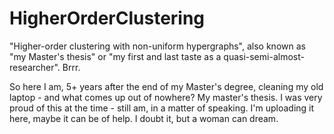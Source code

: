 # HigherOrderClustering
"Higher-order clustering with non-uniform hypergraphs", also known as "my Master's thesis" or "my first and last taste as a quasi-semi-almost-researcher". Brrr. 

So here I am, 5+ years after the end of my Master's degree, cleaning my old laptop - and what comes up out of nowhere? My master's thesis. I was very proud of this at the time - still am, in a matter of speaking.
I'm uploading it here, maybe it can be of help. I doubt it, but a woman can dream.
